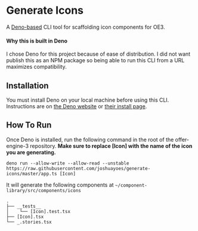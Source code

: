 # Generate Icons

A [Deno-based](https://deno.land/) CLI tool for scaffolding icon components for OE3.

#### Why this is built in Deno

I chose Deno for this project because of ease of distribution. I did not want publish this as an NPM package so being able to run this CLI from a URL maximizes compatibility.

## Installation

You must install Deno on your local machine before using this CLI. Instructions are on [the Deno website](https://deno.land) or [their install page](https://github.com/denoland/deno_install).

## How To Run

Once Deno is installed, run the following command in the root of the offer-engine-3 repository. **Make sure to replace [Icon] with the name of the icon you are generating.**

```
deno run --allow-write --allow-read --unstable https://raw.githubusercontent.com/joshuayoes/generate-icons/master/app.ts [Icon]
```

It will generate the following components at `~/component-library/src/components/icons`

```
.
├── __tests__
│    └── [Icon].test.tsx
├── [Icon].tsx
└── _.stories.tsx
```
